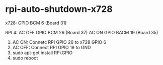# rpi-auto-shutdown-x728

x728:
GPIO BCM 6 (Board 31)

RPI 4:
AC OFF
GPIO BCM 26 (Board 37)
AC ON
GPIO BACM 19 (Board 35)

1. AC ON: Connetc RPI GPIO 26 to x728 GPIO 6
2. AC OFF: Connect RPI GPIO 19 to GND
3. sudo apt-get install RPi.GPIO
4. sudo reboot
